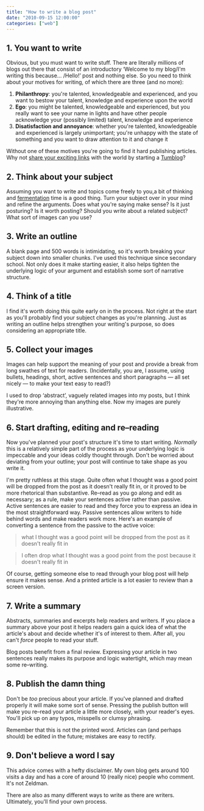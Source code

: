 ```yaml
---
title: "How to write a blog post"
date: "2010-09-15 12:00:00"
categories: ["web"]
---
```



## 1. You want to write

Obvious, but you must want to write stuff. There are literally millions of blogs out there that consist of an introductory ‘Welcome to my blog/I'm writing this because… /Hello!’ post and nothing else. So you need to think about your motives for writing, of which there are three (and no more):

1. **Philanthropy**: you're talented, knowledgeable and experienced, and you want to bestow your talent, knowledge and experience upon the world
2. **Ego**: you might be talented, knowledgeable and experienced, but you really want to see your name in lights and have other people acknowledge your (possibly limited) talent, knowledge and experience
3. **Disatisfaction and annoyance**: whether you're talented, knowledgeable and experienced is largely unimportant; you're unhappy with the state of something and you want to draw attention to it and change it


Without one of these motives you're going to find it hard publishing articles. Why not [share your exciting links](https://leonpaternoster.com/2010/03/why-i-dont-like-tumblr-posterous/) with the world by starting a [Tumblog](https://tumblr.com)?

## 2. Think about your subject

Assuming you want to write and topics come freely to you,a bit of thinking and [fermentation](https://en.wikipedia.org/wiki/Fermentation_(wine)) time is a good thing. Turn your subject over in your mind and refine the arguments. Does what you're saying make sense? Is it just posturing? Is it worth posting? Should you write about a related subject? What sort of images can you use?

## 3. Write an outline

A blank page and 500 words is intimidating, so it's worth breaking your subject down into smaller chunks. I've used this technique since secondary school. Not only does it make starting easier, it also helps tighten the underlying logic of your argument and establish some sort of narrative structure.

## 4. Think of a title

I find it's worth doing this quite early on in the process. Not right at the start as you'll probably find your subject changes as you're planning. Just as writing an outline helps strengthen your writing's purpose, so does considering an appropriate title.

## 5. Collect your images

Images can help support the meaning of your post and provide a break from long swathes of text for readers. (Incidentally, you are, I assume, using bullets, headings, short, active sentences and short paragraphs — all set nicely — to make your text easy to read?)

I used to drop ‘abstract’, vaguely related images into my posts, but I think they're more annoying than anything else. Now my images are purely illustrative.

## 6. Start drafting, editing and re–reading

Now you've planned your post's structure it's time to start writing. _Normally_ this is a relatively simple part of the process as your underlying logic is impeccable and your ideas coldly thought through. Don't be worried about deviating from your outline; your post will continue to take shape as you write it.

I'm pretty ruthless at this stage. Quite often what I thought was a good point will be dropped from the post as it doesn't really fit in, or it proved to be more rhetorical than substantive. Re–read as you go along and edit as necessary; as a rule, make your sentences active rather than passive. Active sentences are easier to read and they force you to express an idea in the most straightforward way. Passive sentences allow writers to hide behind words and make readers work more. Here's an example of converting a sentence from the passive to the active voice:

> what I thought was a good point will be dropped from the post as it doesn't really fit in

> I often drop what I thought was a good point from the post because it doesn't really fit in

Of course, getting someone else to read through your blog post will help ensure it makes sense. And a printed article is a lot easier to review than a screen version.

## 7. Write a summary

Abstracts, summaries and excerpts help readers and writers. If you place a summary above your post it helps readers gain a quick idea of what the article's about and decide whether it's of interest to them. After all, you can't _force_ people to read your stuff.

Blog posts benefit from a final review. Expressing your article in two sentences really makes its purpose and logic watertight, which may mean some re–writing.

## 8. Publish the damn thing

Don't be _too_ precious about your article. If you've planned and drafted properly it will make some sort of sense. Pressing the publish button will make you re–read your article a little more closely, with your reader's eyes. You'll pick up on any typos, misspells or clumsy phrasing.

Remember that this is not the printed word. Articles can (and perhaps should) be edited in the future; mistakes are easy to rectify.

## 9. Don't believe a word I say

This advice comes with a hefty disclaimer. My own blog gets around 100 visits a day and has a core of around 10 (really nice) people who comment. It's not Zeldman.

There are also as many different ways to write as there are writers. Ultimately, you'll find your own process.
